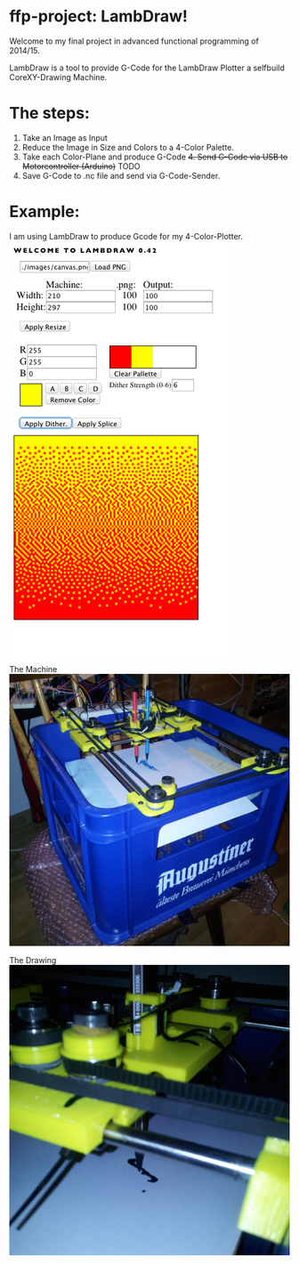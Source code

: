 # ffp-project: LambDraw!

Welcome to my final project in advanced functional programming of 2014/15.

LambDraw is a tool to provide G-Code for the LambDraw Plotter a selfbuild CoreXY-Drawing Machine.

# The steps:

1. Take an Image as Input
2. Reduce the Image in Size and Colors to a 4-Color Palette. 
3. Take each Color-Plane and produce G-Code
~~4. Send G-Code via USB to Motorcontroller (Arduino)~~ TODO
4. Save G-Code to .nc file and send via G-Code-Sender.


# Example:

I am using LambDraw to produce Gcode for my 4-Color-Plotter.
![LambDraw GUI](https://raw.githubusercontent.com/clemniem/LambDraw/master/doc/screenshot_lambgui.png)

The Machine
![LambDraw Machine](https://raw.githubusercontent.com/clemniem/LambDraw/master/doc/lambdraw_machine.jpg)

The Drawing
![LambDraw Output](https://raw.githubusercontent.com/clemniem/LambDraw/master/doc/lambdraw_output.jpg)
